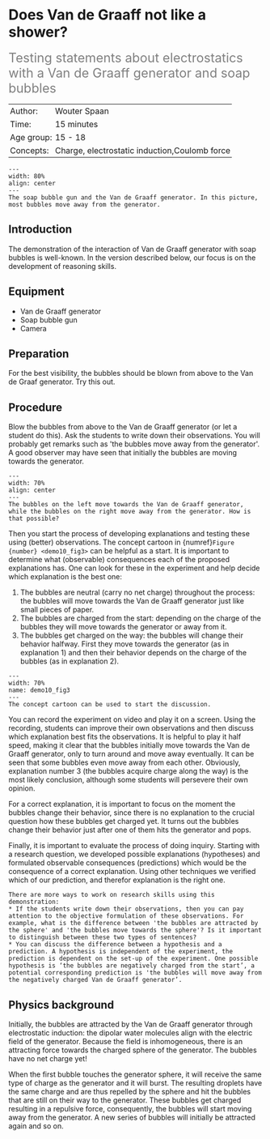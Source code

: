 # Does Van de Graaff not like a shower? 
<span style="font-size: 25px; color: gray;">Testing statements about electrostatics with a Van de Graaff generator and soap bubbles</span>

<table style="width: 100%; border-collapse: collapse; border: none;">
    <tr style="background-color: var(--background-color);">  
        <td style="text-align: left; padding: 3px; border: none; color: var(--text-color)">Author:</td>
        <td style="text-align: left; padding: 3px; border: none; color: var(--text-color)">Wouter Spaan</td>
    </tr>
    <tr style="background-color: var(--background-color);"> 
        <td style="text-align: left; padding: 3px; border: none; color: var(--text-color)">Time:</td>
        <td style="text-align: left; padding: 3px; border: none; color: var(--text-color)">15 minutes</td>
    </tr>
    <tr style="background-color: var(--background-color);"> 
        <td style="text-align: left; padding: 3px; border: none; color: var(--text-color)">Age group:</td>
        <td style="text-align: left; padding: 3px; border: none; color: var(--text-color)">15 - 18</td>
    </tr>
    <tr style="background-color: var(--background-color);"> 
        <td style="text-align: left; padding: 3px; border: none; color: var(--text-color)">Concepts:</td>
        <td style="text-align: left; padding: 3px; border: none; color: var(--text-color)">Charge, electrostatic induction,Coulomb force</td>
    </tr>
</table>

```{figure} demo10_figure1.jpg
---
width: 80%
align: center
---
The soap bubble gun and the Van de Graaff generator. In this picture, most bubbles move away from the generator. 
```

## Introduction
The demonstration of the interaction of Van de Graaff generator with soap bubbles is well-known. In the version described below, our focus is on the development of reasoning skills. 

## Equipment
* Van de Graaff generator
* Soap bubble gun
* Camera

## Preparation
For the best visibility, the bubbles should be blown from above to the Van de Graaf generator. Try this out.

## Procedure
Blow the bubbles from above to the Van de Graaff generator (or let a student do this). Ask the students to write down their observations. You will probably get remarks such as 'the bubbles move away from the generator'. A good observer may have seen that initially the bubbles are moving towards the generator.

```{figure} demo10_figure2.jpg
---
width: 70%
align: center
---
The bubbles on the left move towards the Van de Graaff generator, while the bubbles on the right move away from the generator. How is that possible?
```

Then you start the process of developing explanations and testing these using (better) observations. The concept cartoon in {numref}`Figure {number} <demo10_fig3>` can be helpful as a start. It is important to determine what (observable) consequences each of the proposed explanations has. One can look for these in the experiment and help decide which explanation is the best one:
1.	The bubbles are neutral (carry no net charge) throughout the process: the bubbles will move towards the Van de Graaff generator just like small pieces of paper.
2.	The bubbles are charged from the start: depending on the charge of the bubbles they will move towards the generator or away from it.
3.	The bubbles get charged on the way: the bubbles will change their behavior halfway. First they move towards the generator (as in explanation 1) and then their behavior depends on the charge of the bubbles (as in explanation 2).

``` {figure} demo10_figure3.png
---
width: 70%
name: demo10_fig3
---
The concept cartoon can be used to start the discussion.
```

You can record the experiment on video and play it on a screen. Using the recording, students can improve their own observations and then discuss which explanation best fits the observations. It is helpful to play it half speed, making it clear that the bubbles initially move towards the Van de Graaff generator, only to turn around and move away eventually. It can be seen that some bubbles even move away from each other. Obviously, explanation number 3 (the bubbles acquire charge along the way) is the most likely conclusion, although some students will persevere their own opinion. 

For a correct explanation, it is important to focus on the moment the bubbles change their behavior, since there is no explanation to the crucial question how these bubbles get charged yet. It turns out the bubbles change their behavior just after one of them hits the generator and pops. 

Finally, it is important to evaluate the process of doing inquiry. Starting with a research question, we developed possible explanations (hypotheses) and formulated observable consequences (predictions) which would be the consequence of a correct explanation. Using other techniques we verified which of our prediction, and therefor explanation is the right one.  

```{tip}
There are more ways to work on research skills using this demonstration:
* If the students write down their observations, then you can pay attention to the objective formulation of these observations. For example, what is the difference between 'the bubbles are attracted by the sphere' and 'the bubbles move towards the sphere'? Is it important to distinguish between these two types of sentences?
* You can discuss the difference between a hypothesis and a prediction. A hypothesis is independent of the experiment, the prediction is dependent on the set-up of the experiment. One possible hypothesis is ‘the bubbles are negatively charged from the start’, a potential corresponding prediction is 'the bubbles will move away from the negatively charged Van de Graaff generator’.
```

## Physics background
Initially, the bubbles are attracted by the Van de Graaff generator through electrostatic induction: the dipolar water molecules align with the electric field of the generator. Because the field is inhomogeneous, there is an attracting force towards the charged sphere of the generator. The bubbles have no net charge yet! 

When the first bubble touches the generator sphere, it will receive the same type of charge as the generator and it will burst. The resulting droplets have the same charge and are thus repelled by the sphere and hit the bubbles that are still on their way to the generator. These bubbles get charged resulting in a repulsive force, consequently, the bubbles will start moving away from the generator. A new series of bubbles will initially be attracted again and so on.